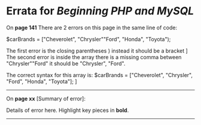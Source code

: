 # Errata for *Beginning PHP and MySQL*

On **page 141** There are 2 errors on this page in the same line of code:
 
$carBrands = ["Cheverolet", "Chrysler""Ford", "Honda", "Toyota");

The first error is the closing parentheses ) instead it should be a bracket ] The second error is inside the array there is a missing comma between "Chrysler""Ford" it should be "Chrysler", "Ford".

The correct syntax for this array is:
$carBrands = ["Cheverolet", "Chrysler", "Ford", "Honda", "Toyota"]; ]

***

On **page xx** [Summary of error]:
 
Details of error here. Highlight key pieces in **bold**.

***
